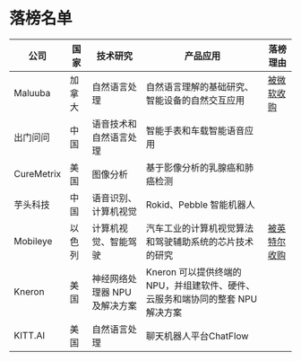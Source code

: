 # 落榜名单

公司|国家|技术研究|产品应用|落榜理由
---|---|---|---|---
Maluuba|加拿大|自然语言处理|自然语言理解的基础研究、智能设备的自然交互应用|[被微软收购](http://www.jiqizhixin.com/article/2144)
出门问问|中国|语音技术和自然语言处理|智能手表和车载智能语音应用|
CureMetrix|美国|图像分析|基于影像分析的乳腺癌和肺癌检测|
芋头科技|中国|语音识别、计算机视觉|Rokid、Pebble 智能机器人|
Mobileye|以色列|计算机视觉、智能驾驶|汽车工业的计算机视觉算法和驾驶辅助系统的芯片技术的研究|[被英特尔收购](http://www.jiqizhixin.com/article/2467)
Kneron|美国|神经网络处理器 NPU 及解决方案|Kneron 可以提供终端的 NPU，并组建软件、硬件、云服务和端协同的整套 NPU 解决方案|
KITT.AI|美国|自然语言处理|聊天机器人平台ChatFlow|
